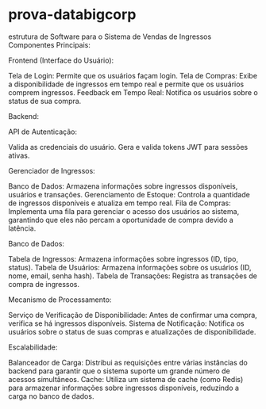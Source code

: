 # prova-databigcorp

estrutura de Software para o Sistema de Vendas de Ingressos
Componentes Principais:

Frontend (Interface do Usuário):

  Tela de Login: Permite que os usuários façam login.
  Tela de Compras: Exibe a disponibilidade de ingressos em tempo real e permite que os usuários comprem ingressos.
  Feedback em Tempo Real: Notifica os usuários sobre o status de sua compra.

Backend:

API de Autenticação:

  Valida as credenciais do usuário.
  Gera e valida tokens JWT para sessões ativas.

Gerenciador de Ingressos:

  Banco de Dados: Armazena informações sobre ingressos disponíveis, usuários e transações.
  Gerenciamento de Estoque: Controla a quantidade de ingressos disponíveis e atualiza em tempo real.
  Fila de Compras: Implementa uma fila para gerenciar o acesso dos usuários ao sistema, garantindo que eles não percam a oportunidade de compra devido a latência.

Banco de Dados:

  Tabela de Ingressos: Armazena informações sobre ingressos (ID, tipo, status).
  Tabela de Usuários: Armazena informações sobre os usuários (ID, nome, email, senha hash).
  Tabela de Transações: Registra as transações de compra de ingressos.

Mecanismo de Processamento:

  Serviço de Verificação de Disponibilidade: Antes de confirmar uma compra, verifica se há ingressos disponíveis.
  Sistema de Notificação: Notifica os usuários sobre o status de suas compras e atualizações de disponibilidade.

Escalabilidade:

  Balanceador de Carga: Distribui as requisições entre várias instâncias do backend para garantir que o sistema suporte um grande número de acessos simultâneos.
  Cache: Utiliza um sistema de cache (como Redis) para armazenar informações sobre ingressos disponíveis, reduzindo a carga no banco de dados.
